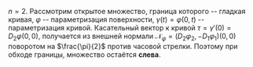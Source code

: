 $n=2$. 
Рассмотрим открытое множество, граница которого -- гладкая кривая, $\varphi$ -- параметризация поверхности, $\gamma(t)=\varphi(0,t)$ -- параметризация кривой. 
Касательный вектор к кривой $\tau=\gamma'(0)=D_2\varphi(0,0)$, получается из внешней нормали $\mathcal{N}_\varphi=(D_2\varphi_2,-D_1\varphi_1)(0,0)$ поворотом на $\frac{\pi}{2}$ против часовой стрелки. Поэтому при обходе границы, множество остаётся **слева**. 
